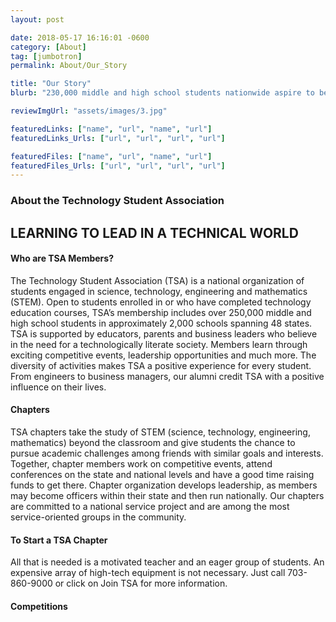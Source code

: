 ```yaml
---
layout: post

date: 2018-05-17 16:16:01 -0600
category: [About]
tag: [jumbotron]
permalink: About/Our_Story

title: "Our Story"
blurb: "230,000 middle and high school students nationwide aspire to be future engineers, scientists and technologists through the Technology Student Association."

reviewImgUrl: "assets/images/3.jpg"

featuredLinks: ["name", "url", "name", "url"]
featuredLinks_Urls: ["url", "url", "url", "url"]

featuredFiles: ["name", "url", "name", "url"]
featuredFiles_Urls: ["url", "url", "url", "url"]
---
```


### About the Technology Student Association
## LEARNING TO LEAD IN A TECHNICAL WORLD


#### Who are TSA Members?

The Technology Student Association (TSA) is a national organization of students engaged in science, technology, engineering and mathematics (STEM). Open to students enrolled in or who have completed technology education courses, TSA’s membership includes over 250,000 middle and high school students in approximately 2,000 schools spanning 48 states. TSA is supported by educators, parents and business leaders who believe in the need for a technologically literate society. Members learn through exciting competitive events, leadership opportunities and much more. The diversity of activities makes TSA a positive experience for every student. From engineers to business managers, our alumni credit TSA with a positive influence on their lives.

#### Chapters
TSA chapters take the study of STEM (science, technology, engineering, mathematics) beyond the classroom and give students the chance to pursue academic challenges among friends with similar goals and interests. Together, chapter members work on competitive events, attend conferences on the state and national levels and have a good time raising funds to get there. Chapter organization develops leadership, as members may become officers within their state and then run nationally. Our chapters are committed to a national service project and are among the most service-oriented groups in the community.

#### To Start a TSA Chapter
All that is needed is a motivated teacher and an eager group of students. An expensive array of high-tech equipment is not necessary. Just call 703-860-9000 or click on Join TSA for more information.

#### Competitions
